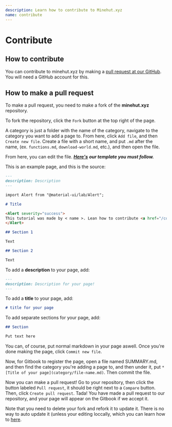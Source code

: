 ```yaml
---
description: Learn how to contribute to Minehut.xyz
name: contribute
---
```


# Contribute

## How to contribute

You can contribute to minehut.xyz by making a [pull request at our GitHub](https://github.com/TeamMH/minehut.xyz). You will need a GitHub account for this.

## How to make a pull request

To make a pull request, you need to make a fork of the **minehut.xyz** repository.

To fork the repository, click the `Fork` button at the top right of the page.

A category is just a folder with the name of the category, navigate to the category you want to add a page to. From here, click `Add file`, and then `Create new file`. Create a file with a short name, and put `.md` after the name, \(ex. `functions.md`, `download-world.md`, etc.\), and then open the file.

From here, you can edit the file. [_**Here's**_](https://raw.githubusercontent.com/TeamMH/minehutxyz/master/template.md) _**our template you must follow.**_

This is an example page, and this is the source:

```md
---
description: Description
---

import Alert from "@material-ui/lab/Alert";

# Title

<Alert severity="success">
This tutorial was made by < name >. Lean how to contribute <a href="/contribute">here</a>.
</Alert>

## Section 1

Text

## Section 2

Text
```

To add a **description** to your page, add:

```md
---
description: Description for your page!
---
```

To add a **title** to your page, add:

```md
# title for your page
```

To add separate sections for your page, add:

```md
## Section

Put text here
```

You can, of course, put normal markdown in your page aswell. Once you're done making the page, click `Commit new file`.

Now, for Gitbook to register the page, open a file named SUMMARY.md, and then find the category you're adding a page to, and then under it, put `* [Title of your page](category/file-name.md)`. Then commit the file.

Now you can make a pull request! Go to your repository, then click the button labeled `Pull request`, it should be right next to a `Compare` button. Then, click `Create pull request`. Tada! You have made a pull request to our repository, and your page will appear on the Gitbook if we accept it.

Note that you need to delete your fork and refork it to update it. There is no way to auto update it \(unless your editing loccally, which you can learn how to [here](https://docs.github.com/en/free-pro-team@latest/github/collaborating-with-issues-and-pull-requests/syncing-a-fork).
